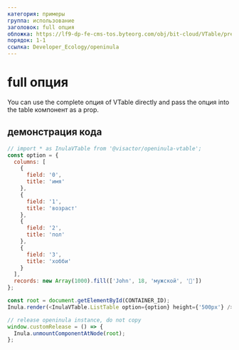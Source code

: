 ```yaml
---
категория: примеры
группа: использование
заголовок: full опция
обложка: https://lf9-dp-fe-cms-tos.byteorg.com/obj/bit-cloud/VTable/preview/react-default-new.png
порядок: 1-1
ссылка: Developer_Ecology/openinula
---
```


# full опция

You can use the complete опция of VTable directly and pass the опция into the table компонент as a prop.

## демонстрация кода

```javascript livedemo template=vtable-openinula
// import * as InulaVTable from '@visactor/openinula-vtable';
const option = {
  columns: [
    {
      field: '0',
      title: 'имя'
    },
    {
      field: '1',
      title: 'возраст'
    },
    {
      field: '2',
      title: 'пол'
    },
    {
      field: '3',
      title: 'хобби'
    }
  ],
  records: new Array(1000).fill(['John', 18, 'мужской', '🏀'])
};

const root = document.getElementById(CONTAINER_ID);
Inula.render(<InulaVTable.ListTable option={option} height={'500px'} />, root);

// release openinula instance, do not copy
window.customRelease = () => {
  Inula.unmountComponentAtNode(root);
};
```
